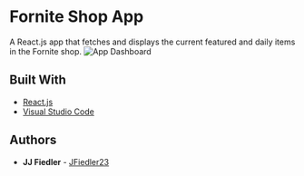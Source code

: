 # Fornite Shop App
 A React.js app that fetches and displays the current featured and daily items in the Fornite shop.
![App Dashboard]()

## Built With

* [React.js](https://reactjs.org/)
* [Visual Studio Code](https://code.visualstudio.com/)

## Authors

* **JJ Fiedler** - [JFiedler23](https://github.com/JFiedler23)


